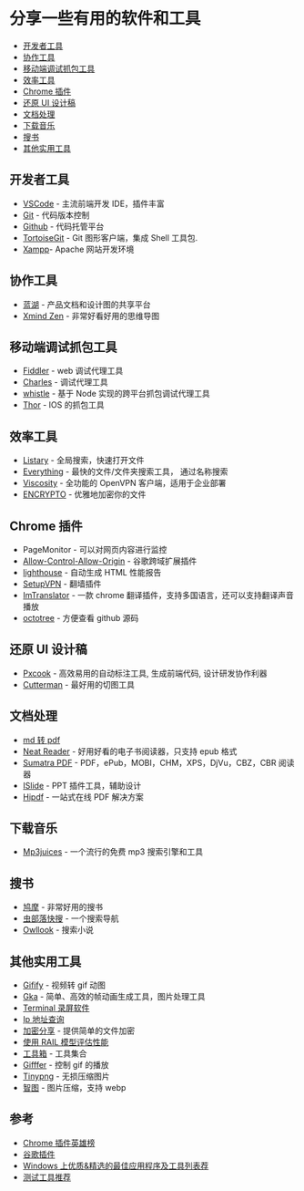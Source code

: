 # 分享一些有用的软件和工具

-   [开发者工具](#开发者工具)
-   [协作工具](#协作工具)
-   [移动端调试抓包工具](#移动端调试抓包工具)
-   [效率工具](#效率工具)
-   [Chrome 插件](#Chrome插件)
-   [还原 UI 设计稿](#还原UI设计稿)
-   [文档处理](#文档处理)
-   [下载音乐](#下载音乐)
-   [搜书](#搜书)
-   [其他实用工具](#其他实用工具)

## 开发者工具

-   [VSCode](https://code.visualstudio.com/) - 主流前端开发 IDE，插件丰富
-   [Git](https://git-scm.com/) - 代码版本控制
-   [Github](https://github.com/) - 代码托管平台
-   [TortoiseGit](https://tortoisegit.org/) - Git 图形客户端，集成 Shell 工具包.
-   [Xampp](https://www.apachefriends.org/index.html)- Apache 网站开发环境

## 协作工具

-   [蓝湖](https://lanhuapp.com/) - 产品文档和设计图的共享平台
-   [Xmind Zen](https://www.xmind.cn/zen/) - 非常好看好用的思维导图

## 移动端调试抓包工具

-   [Fiddler](https://www.telerik.com/fiddler) - web 调试代理工具
-   [Charles](https://www.charlesproxy.com/) - 调试代理工具
-   [whistle](https://github.com/avwo/whistle/blob/master/README-zh_CN.md) - 基于 Node 实现的跨平台抓包调试代理工具
-   [Thor](https://www.jianshu.com/p/bb8231f48a07) - IOS 的抓包工具

## 效率工具

-   [Listary](https://www.listary.com/) - 全局搜索，快速打开文件
-   [Everything](https://www.voidtools.com/zh-cn/downloads/) - 最快的文件/文件夹搜索工具， 通过名称搜索
-   [Viscosity](https://www.sparklabs.com/viscosity/download/) - 全功能的 OpenVPN 客户端，适用于企业部署
-   [ENCRYPTO](https://macpaw.com/encrypto) - 优雅地加密你的文件

## Chrome 插件

-   PageMonitor - 可以对网页内容进行监控
-   [Allow-Control-Allow-Origin](http://chromecj.com/web-development/2018-07/1481.html) - 谷歌跨域扩展插件
-   [lighthouse](http://chromecj.com/productivity/2017-11/841.html) - 自动生成 HTML 性能报告
-   [SetupVPN](https://setupvpn-lifetime-free-vpn.en.softonic.com/) - 翻墙插件
-   [ImTranslator](https://chrome.google.com/webstore/detail/imtranslator-translator-d/noaijdpnepcgjemiklgfkcfbkokogabh?utm_source=chrome-ntp-icon) - 一款 chrome 翻译插件，支持多国语言，还可以支持翻译声音播放
-   [octotree](http://chromecj.com/web-development/2017-10/840.html) - 方便查看 github 源码

## 还原 UI 设计稿

-   [Pxcook](https://www.fancynode.com.cn/pxcook) - 高效易用的自动标注工具, 生成前端代码, 设计研发协作利器
-   [Cutterman](http://www.cutterman.cn/zh/cutterman) - 最好用的切图工具

## 文档处理

-   [md 转 pdf](http://www.mdtr2pdf.com/index.html)
-   [Neat Reader](https://www.neat-reader.cn/) - 好用好看的电子书阅读器，只支持 epub 格式
-   [Sumatra PDF](https://www.sumatrapdfreader.org/free-pdf-reader.html) - PDF，ePub，MOBI，CHM，XPS，DjVu，CBZ，CBR 阅读器
-   [ISlide](https://www.islide.cc/) - PPT 插件工具，辅助设计
-   [Hipdf](https://www.hipdf.cn/) - 一站式在线 PDF 解决方案

## 下载音乐

-   [Mp3juices](https://www.mp3juices.cc/) - 一个流行的免费 mp3 搜索引擎和工具

## 搜书

-   [鸠摩](https://www.jiumodiary.com/) - 非常好用的搜书
-   [虫部落快搜](https://search.chongbuluo.com/) - 一个搜索导航
-   [Owllook](https://www.owllook.net/) - 搜索小说

## 其他实用工具

-   [Gifify](https://github.com/vvo/gifify) - 视频转 gif 动图
-   [Gka](https://github.com/gkajs/gka) - 简单、高效的帧动画生成工具，图片处理工具
-   [Terminal 录屏软件](https://asciinema.org/explore/featured)
-   [Ip 地址查询](https://ip.cn/)
-   [加密分享](https://send.firefox.com/) - 提供简单的文件加密
-   [使用 RAIL 模型评估性能](https://developers.google.cn/web/fundamentals/performance/rail)
-   [工具箱](http://www.atoolbox.net/) - 工具集合
-   [Gifffer](https://github.com/krasimir/gifffer) - 控制 gif 的播放
-   [Tinypng](https://tinypng.com/) - 无损压缩图片
-   [智图](https://zhitu.isux.us/) - 图片压缩，支持 webp

## 参考

-   [Chrome 插件英雄榜](https://zhaoolee.gitbooks.io/chrome/content/031onetab300b-ba-duo-ge-tab-zhuan-huan-wei-yi-ge-lie-biao.html)
-   [谷歌插件](http://chromecj.com/)
-   [Windows 上优质&精选的最佳应用程序及工具列表荐](https://github.com/Awesome-Windows/Awesome/blob/master/README-cn.md)
-   [测试工具推荐](https://github.com/xitu/front-end-handbook-2017/blob/zh-Hans/tools/testing.md)

